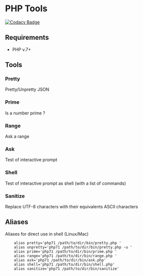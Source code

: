 # PHP Tools

[![Codacy Badge](https://api.codacy.com/project/badge/Grade/34330ddd0fd04c4084f69e487960ee5e)](https://www.codacy.com/app/kranack/PHP-Tools?utm_source=github.com&utm_medium=referral&utm_content=kranack/PHP-Tools&utm_campaign=badger)

## Requirements

- PHP v.7+

## Tools

### Pretty

 Pretty/Unpretty JSON

### Prime

 Is a number prime ?

### Range

 Ask a range

### Ask

 Test of interactive prompt

### Shell

  Test of interactive prompt as shell (with a list of commands)
  
### Sanitize

   Replace UTF-8 characters with their equivalents ASCII characters
  
## Aliases

Aliases for direct use in shell (Linux/Mac)

```
	alias pretty='php71 /path/to/dir/bin/pretty.php '
	alias unpretty='php71 /path/to/dir/bin/pretty.php -u '
	alias prime='php71 /path/to/dir/bin/prime.php '
	alias range='php71 /path/to/dir/bin/range.php '
	alias ask='php71 /path/to/dir/bin/ask.php'
	alias shell='php71 /path/to/dir/bin/shell.php'
	alias sanitize='php71 /path/to/dir/bin/sanitize'
```